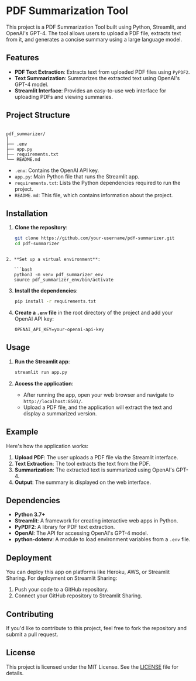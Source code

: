 # PDF Summarization Tool

This project is a PDF Summarization Tool built using Python, Streamlit, and OpenAI's GPT-4. The tool allows users to upload a PDF file, extracts text from it, and generates a concise summary using a large language model.

## Features

- **PDF Text Extraction**: Extracts text from uploaded PDF files using `PyPDF2`.
- **Text Summarization**: Summarizes the extracted text using OpenAI's GPT-4 model.
- **Streamlit Interface**: Provides an easy-to-use web interface for uploading PDFs and viewing summaries.

## Project Structure

```

pdf_summarizer/
│
├── .env
├── app.py
├── requirements.txt
└── README.md

```

- `.env`: Contains the OpenAI API key.
- `app.py`: Main Python file that runs the Streamlit app.
- `requirements.txt`: Lists the Python dependencies required to run the project.
- `README.md`: This file, which contains information about the project.

## Installation

1. **Clone the repository**:
   ```bash
   git clone https://github.com/your-username/pdf-summarizer.git
   cd pdf-summarizer
```

2. **Set up a virtual environment**:

   ```bash
   python3 -m venv pdf_summarizer_env
   source pdf_summarizer_env/bin/activate
   ```
3. **Install the dependencies**:

   ```bash
   pip install -r requirements.txt
   ```
4. **Create a `.env` file** in the root directory of the project and add your OpenAI API key:

   ```plaintext
   OPENAI_API_KEY=your-openai-api-key
   ```

## Usage

1. **Run the Streamlit app**:

   ```bash
   streamlit run app.py
   ```
2. **Access the application**:

   - After running the app, open your web browser and navigate to `http://localhost:8501/`.
   - Upload a PDF file, and the application will extract the text and display a summarized version.

## Example

Here's how the application works:

1. **Upload PDF**: The user uploads a PDF file via the Streamlit interface.
2. **Text Extraction**: The tool extracts the text from the PDF.
3. **Summarization**: The extracted text is summarized using OpenAI's GPT-4.
4. **Output**: The summary is displayed on the web interface.

## Dependencies

- **Python 3.7+**
- **Streamlit**: A framework for creating interactive web apps in Python.
- **PyPDF2**: A library for PDF text extraction.
- **OpenAI**: The API for accessing OpenAI's GPT-4 model.
- **python-dotenv**: A module to load environment variables from a `.env` file.

## Deployment

You can deploy this app on platforms like Heroku, AWS, or Streamlit Sharing. For deployment on Streamlit Sharing:

1. Push your code to a GitHub repository.
2. Connect your GitHub repository to Streamlit Sharing.

## Contributing

If you'd like to contribute to this project, feel free to fork the repository and submit a pull request.

## License

This project is licensed under the MIT License. See the [LICENSE](LICENSE) file for details.
